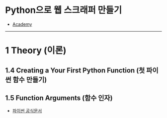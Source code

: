 # Python으로 웹 스크래퍼 만들기
- [Academy](https://academy.nomadcoders.co/courses/enrolled/681401)

---

# 1 Theory (이론)

## 1.4 Creating a Your First Python Function (첫 파이썬 함수 만들기)

## 1.5 Function Arguments (함수 인자)
- [파이썬 공식문서](https://docs.python.org/)